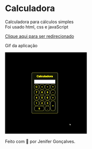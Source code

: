 # Calculadora
Calculadora para cálculos simples
<br/>
Foi usado html, css e javaScript

[Clique aqui para ser redirecionado](https://jenifergs.github.io/calculator/)

Gif da aplicação 
<div>
	<img src="./video_AdobeExpress.gif">
</div>



Feito com 💙 por Jenifer Gonçalves.

